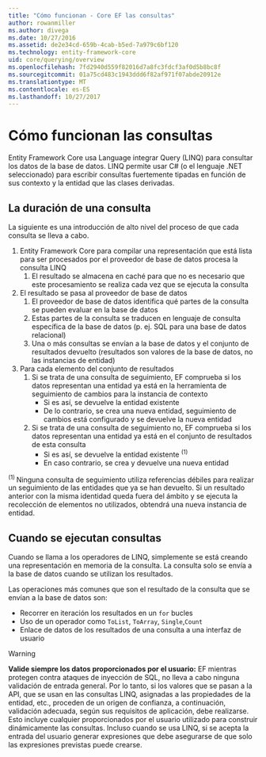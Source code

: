 ```yaml
---
title: "Cómo funcionan - Core EF las consultas"
author: rowanmiller
ms.author: divega
ms.date: 10/27/2016
ms.assetid: de2e34cd-659b-4cab-b5ed-7a979c6bf120
ms.technology: entity-framework-core
uid: core/querying/overview
ms.openlocfilehash: 7fd2940d559f82016d7a8fc3fdcf3af0d5b8bc8f
ms.sourcegitcommit: 01a75cd483c1943ddd6f82af971f07abde20912e
ms.translationtype: MT
ms.contentlocale: es-ES
ms.lasthandoff: 10/27/2017
---
```

# <a name="how-queries-work"></a>Cómo funcionan las consultas

Entity Framework Core usa Language integrar Query (LINQ) para consultar los datos de la base de datos. LINQ permite usar C# (o el lenguaje .NET seleccionado) para escribir consultas fuertemente tipadas en función de sus contexto y la entidad que las clases derivadas.

## <a name="the-life-of-a-query"></a>La duración de una consulta

La siguiente es una introducción de alto nivel del proceso de que cada consulta se lleva a cabo.

1. Entity Framework Core para compilar una representación que está lista para ser procesados por el proveedor de base de datos procesa la consulta LINQ
   1. El resultado se almacena en caché para que no es necesario que este procesamiento se realiza cada vez que se ejecuta la consulta
2. El resultado se pasa al proveedor de base de datos
   1. El proveedor de base de datos identifica qué partes de la consulta se pueden evaluar en la base de datos
   2. Estas partes de la consulta se traducen en lenguaje de consulta específica de la base de datos (p. ej. SQL para una base de datos relacional)
   3. Una o más consultas se envían a la base de datos y el conjunto de resultados devuelto (resultados son valores de la base de datos, no las instancias de entidad)
3. Para cada elemento del conjunto de resultados
   1. Si se trata de una consulta de seguimiento, EF comprueba si los datos representan una entidad ya está en la herramienta de seguimiento de cambios para la instancia de contexto
      * Si es así, se devuelve la entidad existente
      * De lo contrario, se crea una nueva entidad, seguimiento de cambios está configurado y se devuelve la nueva entidad
   2. Si se trata de una consulta de seguimiento no, EF comprueba si los datos representan una entidad ya está en el conjunto de resultados de esta consulta
      * Si es así, se devuelve la entidad existente <sup>(1)</sup>
      * En caso contrario, se crea y devuelve una nueva entidad

<sup>(1) </sup> Ninguna consulta de seguimiento utiliza referencias débiles para realizar un seguimiento de las entidades que ya se han devuelto. Si un resultado anterior con la misma identidad queda fuera del ámbito y se ejecuta la recolección de elementos no utilizados, obtendrá una nueva instancia de entidad.

## <a name="when-queries-are-executed"></a>Cuando se ejecutan consultas

Cuando se llama a los operadores de LINQ, simplemente se está creando una representación en memoria de la consulta. La consulta solo se envía a la base de datos cuando se utilizan los resultados.

Las operaciones más comunes que son el resultado de la consulta que se envían a la base de datos son:
* Recorrer en iteración los resultados en un `for` bucles
* Uso de un operador como `ToList`, `ToArray`, `Single`,`Count`
* Enlace de datos de los resultados de una consulta a una interfaz de usuario

> [!WARNING]  
> **Valide siempre los datos proporcionados por el usuario:** EF mientras protegen contra ataques de inyección de SQL, no lleva a cabo ninguna validación de entrada general. Por lo tanto, si los valores que se pasan a la API, que se usan en las consultas LINQ, asignadas a las propiedades de la entidad, etc., proceden de un origen de confianza, a continuación, validación adecuada, según sus requisitos de aplicación, debe realizarse. Esto incluye cualquier proporcionados por el usuario utilizado para construir dinámicamente las consultas. Incluso cuando se usa LINQ, si se acepta la entrada del usuario generar expresiones que debe asegurarse de que solo las expresiones previstas puede crearse.
